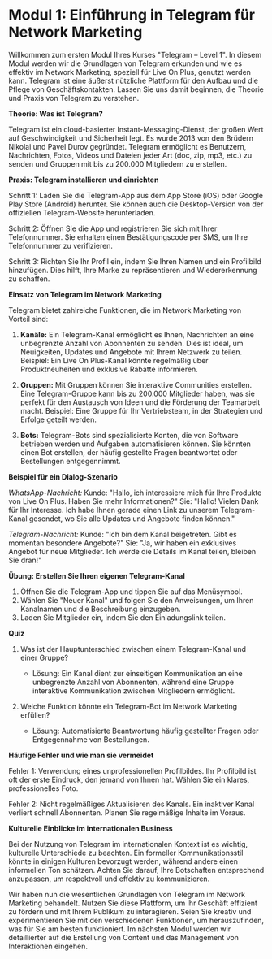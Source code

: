 # **Modul 1: Einführung in Telegram für Network Marketing**

Willkommen zum ersten Modul Ihres Kurses "Telegram – Level 1". In diesem Modul werden wir die Grundlagen von Telegram erkunden und wie es effektiv im Network Marketing, speziell für Live On Plus, genutzt werden kann. Telegram ist eine äußerst nützliche Plattform für den Aufbau und die Pflege von Geschäftskontakten. Lassen Sie uns damit beginnen, die Theorie und Praxis von Telegram zu verstehen.

**Theorie: Was ist Telegram?**

Telegram ist ein cloud-basierter Instant-Messaging-Dienst, der großen Wert auf Geschwindigkeit und Sicherheit legt. Es wurde 2013 von den Brüdern Nikolai und Pavel Durov gegründet. Telegram ermöglicht es Benutzern, Nachrichten, Fotos, Videos und Dateien jeder Art (doc, zip, mp3, etc.) zu senden und Gruppen mit bis zu 200.000 Mitgliedern zu erstellen.

**Praxis: Telegram installieren und einrichten**

Schritt 1: Laden Sie die Telegram-App aus dem App Store (iOS) oder Google Play Store (Android) herunter. Sie können auch die Desktop-Version von der offiziellen Telegram-Website herunterladen.

Schritt 2: Öffnen Sie die App und registrieren Sie sich mit Ihrer Telefonnummer. Sie erhalten einen Bestätigungscode per SMS, um Ihre Telefonnummer zu verifizieren.

Schritt 3: Richten Sie Ihr Profil ein, indem Sie Ihren Namen und ein Profilbild hinzufügen. Dies hilft, Ihre Marke zu repräsentieren und Wiedererkennung zu schaffen.

**Einsatz von Telegram im Network Marketing**

Telegram bietet zahlreiche Funktionen, die im Network Marketing von Vorteil sind:

1. **Kanäle:** Ein Telegram-Kanal ermöglicht es Ihnen, Nachrichten an eine unbegrenzte Anzahl von Abonnenten zu senden. Dies ist ideal, um Neuigkeiten, Updates und Angebote mit Ihrem Netzwerk zu teilen. Beispiel: Ein Live On Plus-Kanal könnte regelmäßig über Produktneuheiten und exklusive Rabatte informieren.

2. **Gruppen:** Mit Gruppen können Sie interaktive Communities erstellen. Eine Telegram-Gruppe kann bis zu 200.000 Mitglieder haben, was sie perfekt für den Austausch von Ideen und die Förderung der Teamarbeit macht. Beispiel: Eine Gruppe für Ihr Vertriebsteam, in der Strategien und Erfolge geteilt werden.

3. **Bots:** Telegram-Bots sind spezialisierte Konten, die von Software betrieben werden und Aufgaben automatisieren können. Sie könnten einen Bot erstellen, der häufig gestellte Fragen beantwortet oder Bestellungen entgegennimmt.

**Beispiel für ein Dialog-Szenario**

*WhatsApp-Nachricht:*
Kunde: "Hallo, ich interessiere mich für Ihre Produkte von Live On Plus. Haben Sie mehr Informationen?"
Sie: "Hallo! Vielen Dank für Ihr Interesse. Ich habe Ihnen gerade einen Link zu unserem Telegram-Kanal gesendet, wo Sie alle Updates und Angebote finden können."

*Telegram-Nachricht:*
Kunde: "Ich bin dem Kanal beigetreten. Gibt es momentan besondere Angebote?"
Sie: "Ja, wir haben ein exklusives Angebot für neue Mitglieder. Ich werde die Details im Kanal teilen, bleiben Sie dran!"

**Übung: Erstellen Sie Ihren eigenen Telegram-Kanal**

1. Öffnen Sie die Telegram-App und tippen Sie auf das Menüsymbol.
2. Wählen Sie "Neuer Kanal" und folgen Sie den Anweisungen, um Ihren Kanalnamen und die Beschreibung einzugeben.
3. Laden Sie Mitglieder ein, indem Sie den Einladungslink teilen.

**Quiz**

1. Was ist der Hauptunterschied zwischen einem Telegram-Kanal und einer Gruppe?
   - Lösung: Ein Kanal dient zur einseitigen Kommunikation an eine unbegrenzte Anzahl von Abonnenten, während eine Gruppe interaktive Kommunikation zwischen Mitgliedern ermöglicht.

2. Welche Funktion könnte ein Telegram-Bot im Network Marketing erfüllen?
   - Lösung: Automatisierte Beantwortung häufig gestellter Fragen oder Entgegennahme von Bestellungen.

**Häufige Fehler und wie man sie vermeidet**

Fehler 1: Verwendung eines unprofessionellen Profilbildes. Ihr Profilbild ist oft der erste Eindruck, den jemand von Ihnen hat. Wählen Sie ein klares, professionelles Foto.

Fehler 2: Nicht regelmäßiges Aktualisieren des Kanals. Ein inaktiver Kanal verliert schnell Abonnenten. Planen Sie regelmäßige Inhalte im Voraus.

**Kulturelle Einblicke im internationalen Business**

Bei der Nutzung von Telegram im internationalen Kontext ist es wichtig, kulturelle Unterschiede zu beachten. Ein formeller Kommunikationsstil könnte in einigen Kulturen bevorzugt werden, während andere einen informellen Ton schätzen. Achten Sie darauf, Ihre Botschaften entsprechend anzupassen, um respektvoll und effektiv zu kommunizieren.

Wir haben nun die wesentlichen Grundlagen von Telegram im Network Marketing behandelt. Nutzen Sie diese Plattform, um Ihr Geschäft effizient zu fördern und mit Ihrem Publikum zu interagieren. Seien Sie kreativ und experimentieren Sie mit den verschiedenen Funktionen, um herauszufinden, was für Sie am besten funktioniert. Im nächsten Modul werden wir detaillierter auf die Erstellung von Content und das Management von Interaktionen eingehen.
